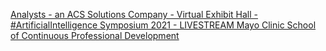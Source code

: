 [Analysts - an ACS Solutions Company - Virtual Exhibit Hall - #ArtificialIntelligence Symposium 2021 - LIVESTREAM   Mayo Clinic School of Continuous Professional Development](https://qi.tc/qi/116883)